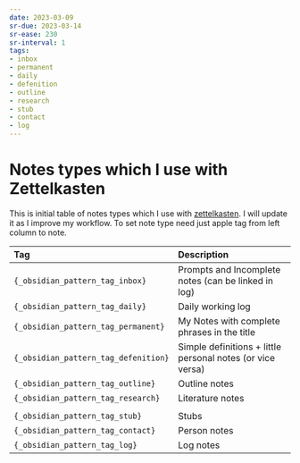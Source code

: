 ```yaml
---
date: 2023-03-09
sr-due: 2023-03-14
sr-ease: 230
sr-interval: 1
tags:
- inbox
- permanent
- daily
- defenition
- outline
- research
- stub
- contact
- log
---
```


# Notes types which I use with Zettelkasten

This is initial table of notes types which I use with
[zettelkasten](./zettelkasten.md). I will update it as I improve my workflow. To set
note type need just apple tag from left column to note.

| Tag         | Description                                                |
| :---------- | :--------------------------------------------------------- |
| `{_obsidian_pattern_tag_inbox}`      | Prompts and Incomplete notes (can be linked in log)        |
| `{_obsidian_pattern_tag_daily}`      | Daily working log                                          |
| `{_obsidian_pattern_tag_permanent}`  | My Notes with complete phrases in the title                |
| `{_obsidian_pattern_tag_defenition}` | Simple definitions + little personal notes (or vice versa) |
| `{_obsidian_pattern_tag_outline}`    | Outline notes                                              |
| `{_obsidian_pattern_tag_research}`   | Literature notes                                           |
|             |                                                            |
| `{_obsidian_pattern_tag_stub}`       | Stubs                                                      |
| `{_obsidian_pattern_tag_contact}`    | Person notes                                               |
| `{_obsidian_pattern_tag_log}`        | Log notes                                                  |